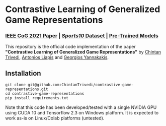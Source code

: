 # Contrastive Learning of Generalized Game Representations

### [IEEE CoG 2021 Paper]() | [*Sports10* Dataset](https://drive.google.com/drive/folders/137Byy_ngEp_dFnzKpnCK1wxyzYxnhamE?usp=sharing) | [Pre-Trained Models]()

This repository is the official code implementation of the paper **"Contrastive Learning of Generalized Game Representations"** by [Chintan Trivedi](deepgamingai.com), [Antonios Liapis](http://antoniosliapis.com/) and [Georgios Yannakakis](https://yannakakis.net/).

## Installation
```
git clone git@github.com:ChintanTrivedi/contrastive-game-representations.git
cd contrastive-game-representations
pip install requirements.txt
```
Note that this code has been developed/tested with a single NVIDIA GPU using CUDA 10 and Tensorflow 2.3 on Windows platform. It is expected to work as-is on Linux/Colab platforms (untested).
